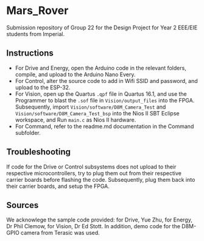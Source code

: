 # Mars_Rover
Submission repository of Group 22 for the Design Project for Year 2 EEE/EIE students from Imperial.

## Instructions
- For Drive and Energy, open the Arduino code in the relevant folders, compile, and upload to the Arduino Nano Every.
- For Control, alter the source code to add in Wifi SSID and password, and upload to the ESP-32.
- For Vision, open up the Quartus `.qpf` file in Quartus 16.1, and use the Programmer to blast the `.sof` file in `Vision/output_files` into the FPGA. Subsequently, import `Vision/software/D8M_Camera_Test` and `Vision/software/D8M_Camera_Test_bsp` into the Nios II SBT Eclipse workspace, and Run `main.c` as Nios II hardware.
- For Command, refer to the readme.md documentation in the Command subfolder.

## Troubleshooting
If code for the Drive or Control subsystems does not upload to their respective microcontrollers, try to plug them out from their respective carrier boards before flashing the code. Subsequently, plug them back into their carrier boards, and setup the FPGA.

## Sources
We acknowlege the sample code provided: for Drive, Yue Zhu, for Energy, Dr Phil Clemow, for Vision, Dr Ed Stott. In addition, demo code for the D8M-GPIO camera from Terasic was used.
